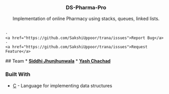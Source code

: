 <br/>
<p align="center">
  
<h3 align="center">DS-Pharma-Pro</h3>
  <p align="center">
      Implementation of online Pharmacy using stacks, queues, linked lists.
    <br />
    <br />
  
    ·
    <a href="https://github.com/SakshiUppoor/trana/issues">Report Bug</a>
    ·
    <a href="https://github.com/SakshiUppoor/trana/issues">Request Feature</a>
  </p>
</p>
## Team
* <a href="https://github.com/SiddhiJhunjhunwala"><b>Siddhi Jhunjhunwala</b></a> 
* <a href="https://github.com/yash-chad"><b>Yash Chachad</b></a> 

### Built With
* [C](https://www.cprogramming.com/) - Language for implementing data structures
